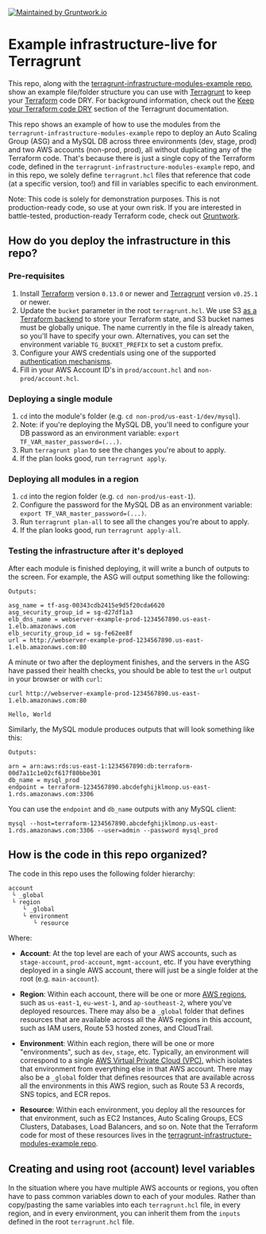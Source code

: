 [![Maintained by Gruntwork.io](https://img.shields.io/badge/maintained%20by-gruntwork.io-%235849a6.svg)](https://gruntwork.io/?ref=repo_terragrunt-infra-live-example)

# Example infrastructure-live for Terragrunt

This repo, along with the [terragrunt-infrastructure-modules-example
repo](https://github.com/gruntwork-io/terragrunt-infrastructure-modules-example), show an example file/folder structure
you can use with [Terragrunt](https://github.com/gruntwork-io/terragrunt) to keep your
[Terraform](https://www.terraform.io) code DRY. For background information, check out the [Keep your Terraform code
DRY](https://github.com/gruntwork-io/terragrunt#keep-your-terraform-code-dry) section of the Terragrunt documentation.

This repo shows an example of how to use the modules from the `terragrunt-infrastructure-modules-example` repo to
deploy an Auto Scaling Group (ASG) and a MySQL DB across three environments (dev, stage, prod) and two AWS accounts
(non-prod, prod), all without duplicating any of the Terraform code. That's because there is just a single copy of
the Terraform code, defined in the `terragrunt-infrastructure-modules-example` repo, and in this repo, we solely define
`terragrunt.hcl` files that reference that code (at a specific version, too!) and fill in variables specific to each
environment.

Note: This code is solely for demonstration purposes. This is not production-ready code, so use at your own risk. If
you are interested in battle-tested, production-ready Terraform code, check out [Gruntwork](http://www.gruntwork.io/).




## How do you deploy the infrastructure in this repo?


### Pre-requisites

1. Install [Terraform](https://www.terraform.io/) version `0.13.0` or newer and
   [Terragrunt](https://github.com/gruntwork-io/terragrunt) version `v0.25.1` or newer.
1. Update the `bucket` parameter in the root `terragrunt.hcl`. We use S3 [as a Terraform
   backend](https://www.terraform.io/docs/backends/types/s3.html) to store your
   Terraform state, and S3 bucket names must be globally unique. The name currently in
   the file is already taken, so you'll have to specify your own. Alternatives, you can
   set the environment variable `TG_BUCKET_PREFIX` to set a custom prefix.
1. Configure your AWS credentials using one of the supported [authentication
   mechanisms](https://www.terraform.io/docs/providers/aws/#authentication).
1. Fill in your AWS Account ID's in `prod/account.hcl` and `non-prod/account.hcl`.


### Deploying a single module

1. `cd` into the module's folder (e.g. `cd non-prod/us-east-1/dev/mysql`).
1. Note: if you're deploying the MySQL DB, you'll need to configure your DB password as an environment variable:
   `export TF_VAR_master_password=(...)`.
1. Run `terragrunt plan` to see the changes you're about to apply.
1. If the plan looks good, run `terragrunt apply`.


### Deploying all modules in a region

1. `cd` into the region folder (e.g. `cd non-prod/us-east-1`).
1. Configure the password for the MySQL DB as an environment variable: `export TF_VAR_master_password=(...)`.
1. Run `terragrunt plan-all` to see all the changes you're about to apply.
1. If the plan looks good, run `terragrunt apply-all`.


### Testing the infrastructure after it's deployed

After each module is finished deploying, it will write a bunch of outputs to the screen. For example, the ASG will
output something like the following:

```
Outputs:

asg_name = tf-asg-00343cdb2415e9d5f20cda6620
asg_security_group_id = sg-d27df1a3
elb_dns_name = webserver-example-prod-1234567890.us-east-1.elb.amazonaws.com
elb_security_group_id = sg-fe62ee8f
url = http://webserver-example-prod-1234567890.us-east-1.elb.amazonaws.com:80
```

A minute or two after the deployment finishes, and the servers in the ASG have passed their health checks, you should
be able to test the `url` output in your browser or with `curl`:

```
curl http://webserver-example-prod-1234567890.us-east-1.elb.amazonaws.com:80

Hello, World
```

Similarly, the MySQL module produces outputs that will look something like this:

```
Outputs:

arn = arn:aws:rds:us-east-1:1234567890:db:terraform-00d7a11c1e02cf617f80bbe301
db_name = mysql_prod
endpoint = terraform-1234567890.abcdefghijklmonp.us-east-1.rds.amazonaws.com:3306
```

You can use the `endpoint` and `db_name` outputs with any MySQL client:

```
mysql --host=terraform-1234567890.abcdefghijklmonp.us-east-1.rds.amazonaws.com:3306 --user=admin --password mysql_prod
```






## How is the code in this repo organized?

The code in this repo uses the following folder hierarchy:

```
account
 └ _global
 └ region
    └ _global
    └ environment
       └ resource
```

Where:

* **Account**: At the top level are each of your AWS accounts, such as `stage-account`, `prod-account`, `mgmt-account`,
  etc. If you have everything deployed in a single AWS account, there will just be a single folder at the root (e.g.
  `main-account`).

* **Region**: Within each account, there will be one or more [AWS
  regions](http://docs.aws.amazon.com/AWSEC2/latest/UserGuide/using-regions-availability-zones.html), such as
  `us-east-1`, `eu-west-1`, and `ap-southeast-2`, where you've deployed resources. There may also be a `_global`
  folder that defines resources that are available across all the AWS regions in this account, such as IAM users,
  Route 53 hosted zones, and CloudTrail.

* **Environment**: Within each region, there will be one or more "environments", such as `dev`, `stage`, etc. Typically,
  an environment will correspond to a single [AWS Virtual Private Cloud (VPC)](https://aws.amazon.com/vpc/), which
  isolates that environment from everything else in that AWS account. There may also be a `_global` folder
  that defines resources that are available across all the environments in this AWS region, such as Route 53 A records,
  SNS topics, and ECR repos.

* **Resource**: Within each environment, you deploy all the resources for that environment, such as EC2 Instances, Auto
  Scaling Groups, ECS Clusters, Databases, Load Balancers, and so on. Note that the Terraform code for most of these
  resources lives in the [terragrunt-infrastructure-modules-example repo](https://github.com/gruntwork-io/terragrunt-infrastructure-modules-example).

## Creating and using root (account) level variables

In the situation where you have multiple AWS accounts or regions, you often have to pass common variables down to each
of your modules. Rather than copy/pasting the same variables into each `terragrunt.hcl` file, in every region, and in
every environment, you can inherit them from the `inputs` defined in the root `terragrunt.hcl` file.
